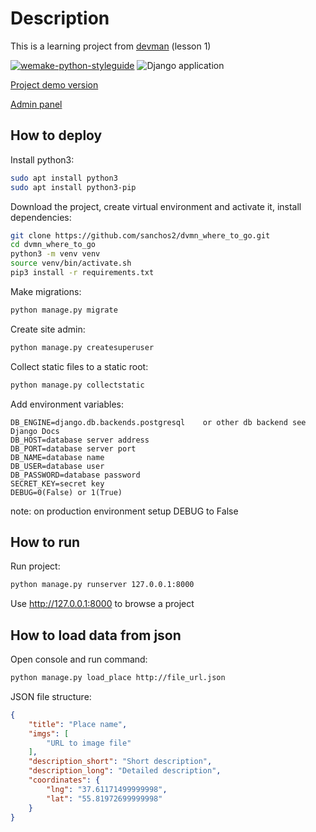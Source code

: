 # Description

This is a learning project from [devman](https://dvmn.org/modules/django/) (lesson 1)

[![wemake-python-styleguide](https://img.shields.io/badge/style-wemake-000000.svg)](https://github.com/wemake-services/wemake-python-styleguide)
![Django application](https://github.com/sanchos2/dvmn_where_to_go/workflows/Django%20application/badge.svg?branch=main)

[Project demo version](https://sanchos2004.pythonanywhere.com/)

[Admin panel](https://sanchos2004.pythonanywhere.com/admin/)

## How to deploy

Install python3:

```sh
sudo apt install python3
sudo apt install python3-pip
```

Download the project, create virtual environment and activate it, install dependencies:

```sh
git clone https://github.com/sanchos2/dvmn_where_to_go.git
cd dvmn_where_to_go
python3 -m venv venv
source venv/bin/activate.sh
pip3 install -r requirements.txt
```

Make migrations:

```sh
python manage.py migrate
```

Create site admin:

```sh
python manage.py createsuperuser
```

Collect static files to a static root:

```sh
python manage.py collectstatic
```

Add environment variables:

```
DB_ENGINE=django.db.backends.postgresql    or other db backend see Django Docs 
DB_HOST=database server address
DB_PORT=database server port
DB_NAME=database name
DB_USER=database user
DB_PASSWORD=database password
SECRET_KEY=secret key
DEBUG=0(False) or 1(True)
```
note: on production environment setup DEBUG to False


## How to run

Run project:

```sh
python manage.py runserver 127.0.0.1:8000
```

Use http://127.0.0.1:8000 to browse a project


## How to load data from json

Open console and run command:

```sh
python manage.py load_place http://file_url.json
```

JSON file structure:

```json
{
    "title": "Place name",
    "imgs": [
        "URL to image file"
    ],
    "description_short": "Short description",
    "description_long": "Detailed description",
    "coordinates": {
        "lng": "37.61171499999998",
        "lat": "55.81972699999998"
    }
}
```
